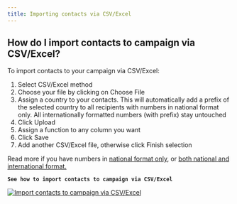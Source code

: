 ```yaml
---
title: Importing contacts via CSV/Excel
---
```


## How do I import contacts to campaign via CSV/Excel?
To import contacts to your campaign via CSV/Excel:
1.	Select CSV/Excel method
2.	Choose your file by clicking on Choose File
3.	Assign a country to your contacts. This will automatically add a prefix of the selected country to all recipients with numbers in national format only. All internationally formatted numbers (with prefix) stay untouched
4.	Click Upload
5.	Assign a function to any column you want
6.	Click Save
7.	Add another CSV/Excel file, otherwise click Finish selection

Read more if you have numbers in [national format only](assigning-country-to-contacts.md#i-have-my-contact-numbers-in-national-format-only), or [both national and international format.](assigning-country-to-contacts.md#i-have-my-contact-numbers-in-both-national-and-international-formats)


**`See how to import contacts to campaign via CSV/Excel`**

[![Import contacts to campaign via CSV/Excel](https://img.youtube.com/vi/JKmr8OgRLaM/hqdefault.jpg)](https://www.youtube.com/watch?v=JKmr8OgRLaM)
